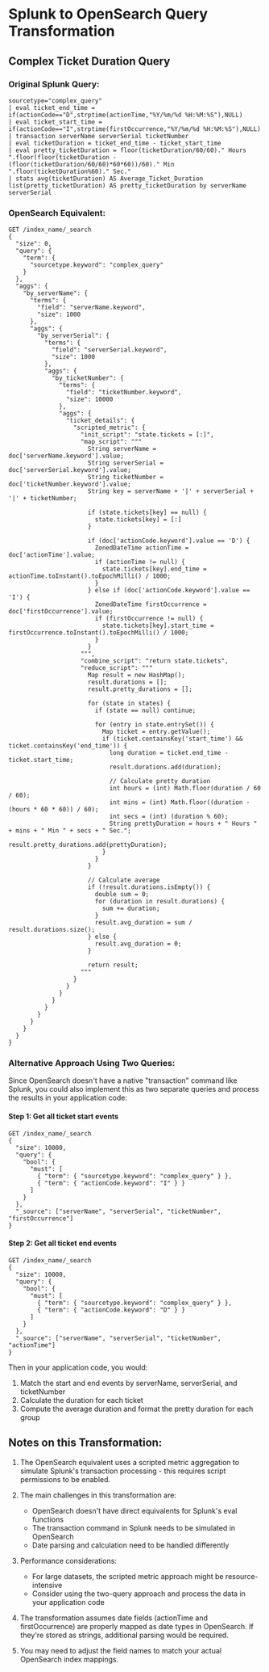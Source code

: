 # Splunk to OpenSearch Query Transformation

## Complex Ticket Duration Query

### Original Splunk Query:
```
sourcetype="complex_query"   
| eval ticket_end_time = if(actionCode=="D",strptime(actionTime,"%Y/%m/%d %H:%M:%S"),NULL)   
| eval ticket_start_time = if(actionCode=="I",strptime(firstOccurrence,"%Y/%m/%d %H:%M:%S"),NULL)   
| transaction serverName serverSerial ticketNumber   
| eval ticketDuration = ticket_end_time - ticket_start_time   
| eval pretty_ticketDuration = floor(ticketDuration/60/60)." Hours ".floor(floor(ticketDuration - (floor(ticketDuration/60/60)*60*60))/60)." Min ".floor(ticketDuration%60)." Sec."   
| stats avg(ticketDuration) AS Average_Ticket_Duration list(pretty_ticketDuration) AS pretty_ticketDuration by serverName serverSerial
```

### OpenSearch Equivalent:

```
GET /index_name/_search
{
  "size": 0,
  "query": {
    "term": {
      "sourcetype.keyword": "complex_query"
    }
  },
  "aggs": {
    "by_serverName": {
      "terms": {
        "field": "serverName.keyword",
        "size": 1000
      },
      "aggs": {
        "by_serverSerial": {
          "terms": {
            "field": "serverSerial.keyword",
            "size": 1000
          },
          "aggs": {
            "by_ticketNumber": {
              "terms": {
                "field": "ticketNumber.keyword",
                "size": 10000
              },
              "aggs": {
                "ticket_details": {
                  "scripted_metric": {
                    "init_script": "state.tickets = [:]",
                    "map_script": """
                      String serverName = doc['serverName.keyword'].value;
                      String serverSerial = doc['serverSerial.keyword'].value;
                      String ticketNumber = doc['ticketNumber.keyword'].value;
                      String key = serverName + '|' + serverSerial + '|' + ticketNumber;
                      
                      if (state.tickets[key] == null) {
                        state.tickets[key] = [:]
                      }
                      
                      if (doc['actionCode.keyword'].value == 'D') {
                        ZonedDateTime actionTime = doc['actionTime'].value;
                        if (actionTime != null) {
                          state.tickets[key].end_time = actionTime.toInstant().toEpochMilli() / 1000;
                        }
                      } else if (doc['actionCode.keyword'].value == 'I') {
                        ZonedDateTime firstOccurrence = doc['firstOccurrence'].value;
                        if (firstOccurrence != null) {
                          state.tickets[key].start_time = firstOccurrence.toInstant().toEpochMilli() / 1000;
                        }
                      }
                    """,
                    "combine_script": "return state.tickets",
                    "reduce_script": """
                      Map result = new HashMap();
                      result.durations = [];
                      result.pretty_durations = [];
                      
                      for (state in states) {
                        if (state == null) continue;
                        
                        for (entry in state.entrySet()) {
                          Map ticket = entry.getValue();
                          if (ticket.containsKey('start_time') && ticket.containsKey('end_time')) {
                            long duration = ticket.end_time - ticket.start_time;
                            result.durations.add(duration);
                            
                            // Calculate pretty duration
                            int hours = (int) Math.floor(duration / 60 / 60);
                            int mins = (int) Math.floor((duration - (hours * 60 * 60)) / 60);
                            int secs = (int) (duration % 60);
                            String prettyDuration = hours + " Hours " + mins + " Min " + secs + " Sec.";
                            result.pretty_durations.add(prettyDuration);
                          }
                        }
                      }
                      
                      // Calculate average
                      if (!result.durations.isEmpty()) {
                        double sum = 0;
                        for (duration in result.durations) {
                          sum += duration;
                        }
                        result.avg_duration = sum / result.durations.size();
                      } else {
                        result.avg_duration = 0;
                      }
                      
                      return result;
                    """
                  }
                }
              }
            }
          }
        }
      }
    }
  }
}
```

### Alternative Approach Using Two Queries:

Since OpenSearch doesn't have a native "transaction" command like Splunk, you could also implement this as two separate queries and process the results in your application code:

#### Step 1: Get all ticket start events
```
GET /index_name/_search
{
  "size": 10000,
  "query": {
    "bool": {
      "must": [
        { "term": { "sourcetype.keyword": "complex_query" } },
        { "term": { "actionCode.keyword": "I" } }
      ]
    }
  },
  "_source": ["serverName", "serverSerial", "ticketNumber", "firstOccurrence"]
}
```

#### Step 2: Get all ticket end events
```
GET /index_name/_search
{
  "size": 10000,
  "query": {
    "bool": {
      "must": [
        { "term": { "sourcetype.keyword": "complex_query" } },
        { "term": { "actionCode.keyword": "D" } }
      ]
    }
  },
  "_source": ["serverName", "serverSerial", "ticketNumber", "actionTime"]
}
```

Then in your application code, you would:
1. Match the start and end events by serverName, serverSerial, and ticketNumber
2. Calculate the duration for each ticket
3. Compute the average duration and format the pretty duration for each group

## Notes on this Transformation:

1. The OpenSearch equivalent uses a scripted metric aggregation to simulate Splunk's transaction processing - this requires script permissions to be enabled.

2. The main challenges in this transformation are:
   - OpenSearch doesn't have direct equivalents for Splunk's eval functions
   - The transaction command in Splunk needs to be simulated in OpenSearch
   - Date parsing and calculation need to be handled differently

3. Performance considerations:
   - For large datasets, the scripted metric approach might be resource-intensive
   - Consider using the two-query approach and process the data in your application code

4. The transformation assumes date fields (actionTime and firstOccurrence) are properly mapped as date types in OpenSearch. If they're stored as strings, additional parsing would be required.

5. You may need to adjust the field names to match your actual OpenSearch index mappings.